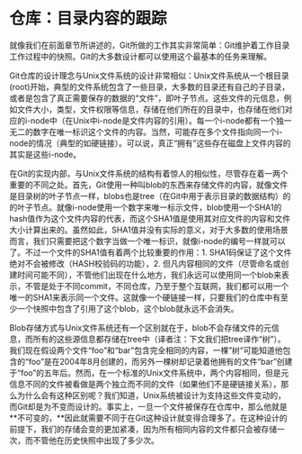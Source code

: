 # 仓库：目录内容的跟踪

就像我们在前面章节所讲述的，Git所做的工作其实非常简单：Git维护着工作目录工作过程中的快照。Git的大多数设计都可以使用这个最基本的任务来理解。

Git仓库的设计理念与Unix文件系统的设计非常相似：Unix文件系统从一个根目录\(root\)开始，典型的文件系统包含了一些目录，大多数的目录还有自己的子目录，或者是包含了真正需要保存的数据的“文件”，即叶子节点。这些文件的元信息，例如文件大小，类型，文件权限等信息，存储在他们所在的目录中，也存储在他们对应的i-node中（在Unix中i-node是文件内容的引用）。每一个i-node都有一个独一无二的数字在唯一标识这个文件的内容。当然，可能存在多个文件指向同一个i-node的情况（典型的如硬链接）。可以说，真正“拥有”这些存在磁盘上文件内容的其实是这些i-node。

在Git的实现内部，与Unix文件系统的结构有着惊人的相似性，尽管存在着一两个重要的不同之处。首先，Git使用一种叫blob的东西来存储文件的内容，就像文件是目录树的叶子节点一样，blobs也是tree（在Git中用于表示目录的数据结构）的的叶子节点。就像i-node使用一个数字来唯一标示文件，blob使用一个SHA1的hash值作为这个文件内容的代表，而这个SHA1值是使用其对应文件的内容和文件大小计算出来的。虽然如此，SHA1值并没有实际的意义，对于大多数的使用场景而言，我们只需要把这个数字当做一个唯一标识，就像i-node的编号一样就可以了。不过一个文件的SHA1值有着两个比较重要的作用：1. SHA1码保证了这个文件绝对不会被修改（HASH校验码的功能），2. 但凡内容相同的文件（尽管命名或创建时间可能不同），不管他们出现在什么地方，我们永远可以使用同一个blob来表示，不管是处于不同commit，不同仓库，乃至于整个互联网，我们都可以用一个唯一的SHA1来表示同一个文件。这就像一个硬链接一样，只要我们的仓库中有至少一个快照中包含了引用了这个blob，这个blob就永远不会消失。

Blob存储方式与Unix文件系统还有一个区别就在于，blob不会存储文件的元信息，而所有的这些源信息都存储在tree中（译者注：下文我们把tree译作“树”）。我们现在假设两个文件“foo”和“bar”包含完全相同的内容，一棵”树“可能知道他包含的“foo”是在2004年8月创建的，而另外一棵树却记录着他拥有的文件“bar”创建于“foo”的五年后。然而，在一个标准的Unix文件系统中，两个内容相同，但是元信息不同的文件被看做是两个独立而不同的文件（如果他们不是硬链接关系），那么为什么会有这种区别呢？我们知道，Unix系统被设计为支持这些文件变动的，而Git却是为不变而设计的。事实上，一旦一个文件被保存在仓库中，那么他就是**不可变的，**因此就需要不同于在Git这种设计就变得合理多了。在这种设计的前提下，我们的存储会变的更加紧凑，因为所有相同内容的文件都只会被存储一次，而不管他在历史快照中出现了多少次。

